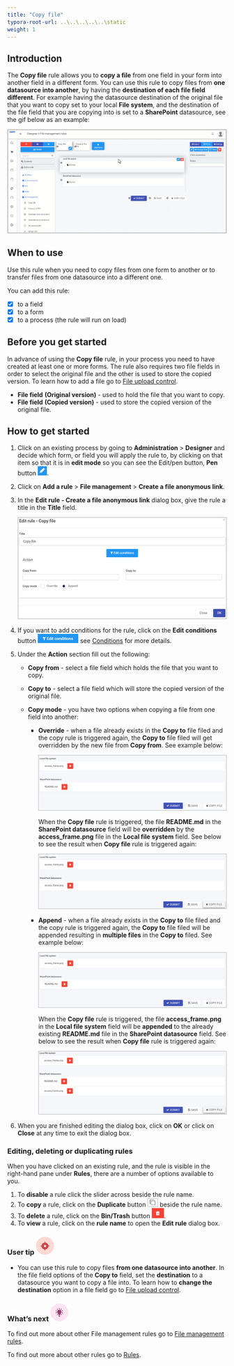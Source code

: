 ```yaml
---
title: "Copy file"
typora-root-url: ..\..\..\..\..\static
weight: 1
---
```


## Introduction

The **Copy file** rule allows you to **copy a file** from one field in your form into another field in a different form. You can use this rule to copy files from **one datasource into another**, by having the **destination of each file field different**. For example having the datasource destination of the original file that you want to copy set to your local **File system**, and the destination of the file field that you are copying into is set to a **SharePoint** datasource, see the gif below as an example:

<img src="/videos/gifs/common/copy-file.gif"/>

## When to use 

Use this rule when you need to copy files from one form to another or to transfer files from one datasource into a different one.

You can add this rule:
- [x] to a field
- [x] to a form
- [x] to a process (the rule will run on load)

## Before you get started

In advance of using the **Copy file** rule, in your process you need to have created at least one or more forms. The rule also requires two file fields in order to select the original file and the other is used to store the copied version. To learn how to add a file go to [File upload control](/docs/platform/controls/input/file-upload/).

- **File field** **(Original version)** - used to hold the file that you want to copy.
- **File field** **(Copied version)** - used to store the copied version of the original file.

## How to get started

1. Click on an existing process by going to **Administration** > **Designer** and decide which form, or field you will apply the rule to, by clicking on that item so that it is in **edit mode** so you can see the Edit/pen button, **Pen** button ![Pen button](/images/penicon.png).

2. Click on **Add a rule** > **File management** > **Create a file anonymous link**.

3. In the **Edit rule - Create a file anonymous link** dialog box, give the rule a title in the **Title** field.

   ![Edit rule - copy file](/images/copy-file-edit-rule.jpg)

4. If you want to add conditions for the rule, click on the **Edit conditions** button ![Edit conditions button](/images/editconditions.png) see [Conditions](/docs/platform/rules/general/add-conditions/) for more details.

5. Under the **Action** section fill out the following:

   - **Copy from** - select a file field which holds the file that you want to copy.

   - **Copy to** - select a file field which will store the copied version of the original file.

   - **Copy mode** - you have two options when copying a file from one field into another:

     - **Override** - when a file already exists in the **Copy to** file filed and the copy rule is triggered again, the **Copy to** file filed will get overridden by the new file from **Copy from**. See example below:

       ![Override example](/images/copy-file-override.jpg)

       When the **Copy file** rule is triggered, the file **README.md** in the **SharePoint datasource** field will be **overridden** by the **access_frame.png** file in the **Local file system** field. See below to see the result when **Copy file** rule is triggered again:

       ![Override example - result](/images/copy-file-override-result.jpg)

     - **Append** - when a file already exists in the **Copy to** file filed and the copy rule is triggered again, the **Copy to** file filed will be appended resulting in **multiple files** in the **Copy to** filed. See example below:

       ![Override example](/images/copy-file-override.jpg)

       When the **Copy file** rule is triggered, the file **access_frame.png** in the **Local file system** field will be **appended** to the already existing **README.md** file in the **SharePoint datasource** field. See below to see the result when **Copy file** rule is triggered again:

       ![Override example - result](/images/copy-file-append-result.jpg)

6. When you are finished editing the dialog box, click on **OK** or click on **Close** at any time to exit the dialog box.

### Editing, deleting or duplicating rules

When you have clicked on an existing rule, and the rule is visible in the right-hand pane under **Rules**, there are a number of options available to you.

1. To **disable** a rule click the slider across beside the rule name.
2. To **copy** a rule, click on the **Duplicate** button ![Duplicate button](/images/duplicate-button.jpg) beside the rule name.
3. To **delete** a rule, click on the **Bin/Trash** button ![Bin/Trash button](/images/bin.png).
4. To **view** a rule, click on the **rule name** to open the **Edit rule** dialog box.

### User tip ![Target icon](/images/05.png)

- You can use this rule to copy files **from one datasource into another**. In the file field options of the **Copy to** field, set the **destination** to a datasource you want to copy a file into. To learn how to **change the destination** option in a file field go to [File upload control](/docs/platform/controls/input/file-upload/).

### What’s next ![Idea icon](/images/18.png)

To find out more about other File management rules go to [File management rules](/docs/platform/rules/files/).

To find out more about other rules go to [Rules](/docs/platform/rules/).

​	